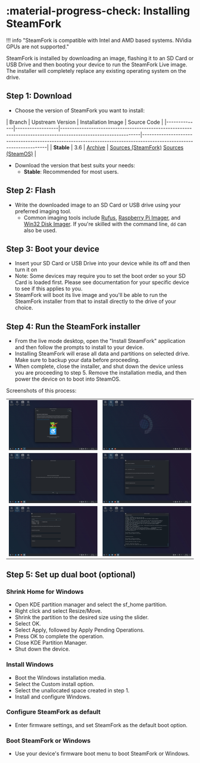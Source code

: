 # :material-progress-check: Installing SteamFork

!!! info "SteamFork is compatible with Intel and AMD based systems.  NVidia GPUs are not supported."

SteamFork is installed by downloading an image, flashing it to an SD Card or USB Drive and then booting your device to run the SteamFork Live image.  The installer will completely replace any existing operating system on the drive.

## Step 1: Download

* Choose the version of SteamFork you want to install:

| Branch       | Upstream Version | Installation Image                                                                                                           | Source Code                                                                                                           |
|--------------|------------------|---------------------------------------------------------------------------------------------------------------|--------------------------------------------------------------------------------------------------------------------| | **Stable**   | 3.6              | [Archive](https://archive.org/details/SteamFork) | [Sources (SteamFork)](https://archive.org/details/SteamFork-Sources) [Sources (SteamOS)](https://steamdeck-packages.steamos.cloud/archlinux-mirror/sources/)                      |

* Download the version that best suits your needs:
  * **Stable**: Recommended for most users.

## Step 2: Flash

* Write the downloaded image to an SD Card or USB drive using your preferred imaging tool.
    * Common imaging tools include [Rufus](https://rufus.ie/), [Raspberry Pi Imager](https://www.raspberrypi.com/software/), and [Win32 Disk Imager](https://sourceforge.net/projects/win32diskimager/).  If you're skilled with the command line, `dd` can also be used.

## Step 3: Boot your device

* Insert your SD Card or USB Drive into your device while its off and then turn it on
* Note: Some devices may require you to set the boot order so your SD Card is loaded first.  Please see documentation for your specific device to see if this applies to you.
* SteamFork will boot its live image and you'll be able to run the SteamFork installer from that to install directly to the drive of your choice.

## Step 4: Run the SteamFork installer

* From the live mode desktop, open the "Install SteamFork" application and then follow the prompts to install to your device.
* Installing SteamFork will erase all data and partitions on selected drive. Make sure to backup your data before proceeding.
* When complete, close the installer, and shut down the device unless you are proceeding to step 5.  Remove the installation media, and then power the device on to boot into SteamOS.

Screenshots of this process:

<table>
  <tr>
    <td><img src="../../_inc/images/install/ksnip_20240603-041039.png"/></td>
    <td><img src="../../_inc/images/install/ksnip_20240603-041127.png"/></td>
  </tr>
  <tr>
    <td><img src="../../_inc/images/install/ksnip_20240603-041200.png"/></td>
    <td><img src="../../_inc/images/install/ksnip_20240603-041232.png"/></td>
  </tr>
  <tr>
    <td><img src="../../_inc/images/install/ksnip_20240603-041323.png"/></td>
    <td><img src="../../_inc/images/install/ksnip_20240603-043344.png"/></td>
  </tr>
</table>

## Step 5: Set up dual boot (optional)

### Shrink Home for Windows

* Open KDE partition manager and select the sf_home partition.
* Right click and select Resize/Move.
* Shrink the partition to the desired size using the slider.
* Select OK.
* Select Apply, followed by Apply Pending Operations.
* Press OK to complete the operation.
* Close KDE Partition Manager.
* Shut down the device.

### Install Windows

* Boot the Windows installation media.
* Select the Custom install option.
* Select the unallocated space created in step 1.
* Install and configure Windows.

### Configure SteamFork as default

* Enter firmware settings, and set SteamFork as the default boot option.

### Boot SteamFork or Windows

* Use your device's firmware boot menu to boot SteamFork or Windows.
